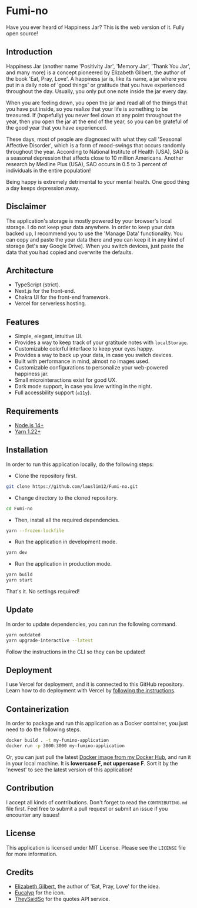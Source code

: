 # Fumi-no

Have you ever heard of Happiness Jar? This is the web version of it. Fully open source!

## Introduction

Happiness Jar (another name 'Positivity Jar', 'Memory Jar', 'Thank You Jar', and many more) is a concept pioneered by Elizabeth Gilbert, the author of the book 'Eat, Pray, Love'. A happiness jar is, like its name, a jar where you put in a daily note of 'good things' or gratitude that you have experienced throughout the day. Usually, you only put one note inside the jar every day.

When you are feeling down, you open the jar and read all of the things that you have put inside, so you realize that your life is something to be treasured. If (hopefully) you never feel down at any point throughout the year, then you open the jar at the end of the year, so you can be grateful of the good year that you have experienced.

These days, most of people are diagnosed with what they call 'Seasonal Affective Disorder', which is a form of mood-swings that occurs randomly throughout the year. According to National Institute of Health (USA), SAD is a seasonal depression that affects close to 10 million Americans. Another research by Medline Plus (USA), SAD occurs in 0.5 to 3 percent of individuals in the entire population!

Being happy is extremely detrimental to your mental health. One good thing a day keeps depression away.

## Disclaimer

The application's storage is mostly powered by your browser's local storage. I do not keep your data anywhere. In order to keep your data backed up, I recommend you to use the 'Manage Data' functionality. You can copy and paste the your data there and you can keep it in any kind of storage (let's say Google Drive). When you switch devices, just paste the data that you had copied and overwrite the defaults.

## Architecture

- TypeScript (strict).
- Next.js for the front-end.
- Chakra UI for the front-end framework.
- Vercel for serverless hosting.

## Features

- Simple, elegant, intuitive UI.
- Provides a way to keep track of your gratitude notes with `localStorage`.
- Customizable colorful interface to keep your eyes happy.
- Provides a way to back up your data, in case you switch devices.
- Built with performance in mind, almost no images used.
- Customizable configurations to personalize your web-powered happiness jar.
- Small microinteractions exist for good UX.
- Dark mode support, in case you love writing in the night.
- Full accessbility support (`a11y`).

## Requirements

- [Node.js 14+](https://nodejs.org/)
- [Yarn 1.22+](https://yarnpkg.com/)

## Installation

In order to run this application locally, do the following steps:

- Clone the repository first.

```bash
git clone https://github.com/lauslim12/Fumi-no.git
```

- Change directory to the cloned repository.

```bash
cd Fumi-no
```

- Then, install all the required dependencies.

```bash
yarn --frozen-lockfile
```

- Run the application in development mode.

```bash
yarn dev
```

- Run the application in production mode.

```bash
yarn build
yarn start
```

That's it. No settings required!

## Update

In order to update dependencies, you can run the following command.

```bash
yarn outdated
yarn upgrade-interactive --latest
```

Follow the instructions in the CLI so they can be updated!

## Deployment

I use Vercel for deployment, and it is connected to this GitHub repository. Learn how to do deployment with Vercel by [following the instructions](https://vercel.com/docs/platform/deployments).

## Containerization

In order to package and run this application as a Docker container, you just need to do the following steps.

```bash
docker build . -t my-fumino-application
docker run -p 3000:3000 my-fumino-application
```

Or, you can just pull the latest [Docker image from my Docker Hub](https://hub.docker.com/r/lauslim12/fumi-no), and run it in your local machine. It is **lowercase F, not uppercase F**. Sort it by the 'newest' to see the latest version of this application!

## Contribution

I accept all kinds of contributions. Don't forget to read the `CONTRIBUTING.md` file first. Feel free to submit a pull request or submit an issue if you encounter any issues!

## License

This application is licensed under MIT License. Please see the `LICENSE` file for more information.

## Credits

- [Elizabeth Gilbert](https://en.wikipedia.org/wiki/Elizabeth_Gilbert), the author of 'Eat, Pray, Love' for the idea.
- [Eucalyp](https://creativemarket.com/eucalyp) for the icon.
- [TheySaidSo](https://quotes.rest/) for the quotes API service.
